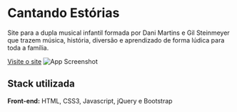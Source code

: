 
# Cantando Estórias

Site para a dupla musical infantil formada por Dani Martins e Gil Steinmeyer que trazem música, história, diversão e aprendizado de forma lúdica para toda a família.

[Visite o site](https://cantandoestorias.com.br/_index.html)
![App Screenshot](https://img001.prntscr.com/file/img001/pB3FIs5AQbKnK3Ri2GqFyw.png)


## Stack utilizada

**Front-end:** HTML, CSS3, Javascript, jQuery e Bootstrap


